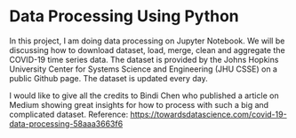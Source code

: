 # Data Processing Using Python

In this project, I am doing data processing on Jupyter Notebook. We will be discussing how to download dataset, load, merge, clean and aggregate the COVID-19 time series data. The dataset is provided by the Johns Hopkins University Center for Systems Science and Engineering (JHU CSSE) on a public Github page. The dataset is updated every day.

I would like to give all the credits to Bindi Chen who published a article on Medium showing great insights for how to process with such a big and complicated dataset. 
Reference: https://towardsdatascience.com/covid-19-data-processing-58aaa3663f6


